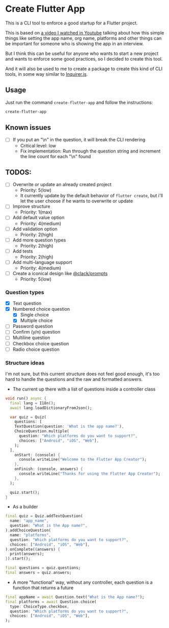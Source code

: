 # Create Flutter App

This is a CLI tool to enforce a good startup for a Flutter project.

This is based on [a video I watched in Youtube][youtubevideo] talking about how this simple things like setting the app name, org name, platforms and other things can be important for someone who is showing the app in an interview.

But I think this can be useful for anyone who wants to start a new project and wants to enforce some good practices, so I decided to create this tool.

And it will also be used to me to create a package to create this kind of CLI tools, in some way similar to [Inquirer.js][inquirergithub].

## Usage

Just run the command `create-flutter-app` and follow the instructions:

```bash
create-flutter-app
```

## Known issues

- [ ] If you put an "\n" in the question, it will break the CLI rendering
  - Critical level: low
  - Fix implementation: Run through the question string and increment the line count for each "\n" found

## TODOS:

- [ ] Overwrite or update an already created project
  - Priority: 5(low)
  - It currently update by the default behavior of `flutter create`, but i'll let the user choose if he wants to overwrite or update
- [ ] Improve structure
  - Priority: 1(max)
- [ ] Add default value option
  - Priority: 4(medium)
- [ ] Add validation option
  - Priority: 2(high)
- [ ] Add more question types
  - Priority: 2(high)
- [ ] Add tests
  - Priority: 2(high)
- [ ] Add multi-language support
  - Priority: 4(medium)
- [ ] Create a iconical design like [@clack/prompts][clackgithub]
  - Priority: 5(low)

### Question types

- [x] Text question
- [x] Numbered choice question
  - [x] Single choice
  - [x] Multiple choice
- [ ] Password question
- [ ] Confirm (y/n) question
- [ ] Multiline question
- [ ] Checkbox choice question
- [ ] Radio choice question

### Structure ideas

I'm not sure, but this current structure does not feel good enough, it's too hard to handle the questions and the raw and formatted answers.

- The current up there with a list of questions inside a controller class

```dart
void run() async {
  final lang = I18n();
  await lang.loadDictionaryFromJson();

  var quiz = Quiz(
    questions: [
    TextQuestion(question: 'What is the app name?'),
    ChoiceQuestion.multiple(
      question: "Which platforms do you want to support?",
      choices: ["Android", "iOS", "Web"],
    );
  ],
    onStart: (console) {
      console.writeLine("Welcome to the Flutter App Creator");
    },
    onFinish: (console, answers) {
      console.writeLine("Thanks for using the Flutter App Creator");
    },
  );

  quiz.start();
}
```

- As a builder

```dart
final quiz = Quiz.addTextQuestion(
  name: "app_name",
  question: "What is the App name?",
).addChoiceQuestion(
  name: "platforms",
  question: "Which platforms do you want to support?",
  choices: ["Android", "iOS", "Web"],
).onComplete((answers) {
  print(answers);
}).start();

final questions = quiz.questions;
final answers = quiz.answers;
```

- A more "functional" way, without any controller, each question is a function that returns a future

```dart
final appName = await Question.text("What is the App name?");
final platforms = await Question.choice(
  type: ChoiceType.checkbox,
  question: "Which platforms do you want to support?",
  choices: ["Android", "iOS", "Web"],
);
```

[inquirergithub]: https://github.com/SBoudrias/Inquirer.js
[clackgithub]: https://github.com/natemoo-re/clack/tree/main/packages/prompts
[youtubevideo]: https://www.youtube.com/watch?v=_wGqTXhAgMM
